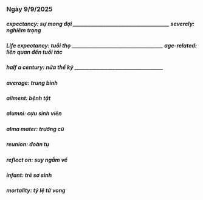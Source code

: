 ### Ngày 9/9/2025
##### expectancy: sự mong đợi ______________________________________ severely: nghiêm trọng
##### Life expectancy: tuổi thọ ____________________________________ age-related: liên quan đến tuổi tác
##### half a century: nửa thế kỷ ___________________________________ 
##### average: trung bình
##### ailment: bệnh tật
##### alumni: cựu sinh viên
##### alma mater: trường cũ
##### reunion: đoàn tụ
##### reflect on: suy ngẫm về
##### infant: trẻ sơ sinh
##### mortality: tỷ lệ tử vong
